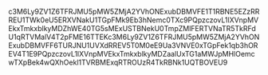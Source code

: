 c3M6Ly9ZV1Z6TFRJMU5pMW5ZMjA2YVhONExubDBMVFE1T1RBNE5EZzRRREU1TWk0eU5ERXVNakU1TGpFMk9Eb3hNemc0TXc9PQpzczovL1lXVnpMVEkxTmkxblkyMDZhWE40TG5sMExUSTBNekU0TmpZMlFERTVNaTR5TkRFdU1qRTVMalV4T2pFME16TTEKc3M6Ly9ZV1Z6TFRJMU5pMW5ZMjA2YVhONExubDBMVFF6TURJNU1UVXdRREV5T0M0eE9Ua3VNVE0xTGpFek1qb3hOREV4T1E9PQpzczovL1lXVnpMVEkxTmkxblkyMDZaalUxTG1aMWJpMHlOemcwTXpBek4wQXhOekl1TVRBMExqRTROUzR4TkRBNk1UQTBOVEU9